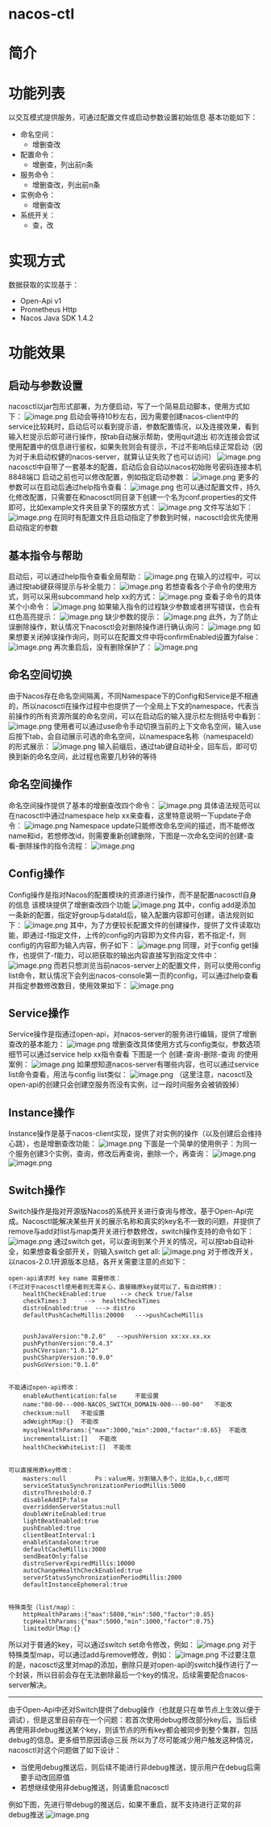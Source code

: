 
# nacos-ctl
# 简介
# 功能列表
以交互模式提供服务，可通过配置文件或启动参数设置初始信息
基本功能如下：

- 命名空间：
  - 增删查改
- 配置命令：
  - 增删查，列出前n条
- 服务命令：
  - 增删查改，列出前n条
- 实例命令：
  - 增删查改
- 系统开关：
  - 查，改



# 实现方式

数据获取的实现基于：

- Open-Api v1
- Prometheus Http
- Nacos Java SDK 1.4.2







# 功能效果

## 启动与参数设置

nacosctl以jar包形式部署，为方便启动，写了一个简易启动脚本，使用方式如下：
![image.png](https://cdn.nlark.com/yuque/0/2021/png/21738773/1625478044505-351a8cf6-447a-40f5-a987-90358917f479.png#clientId=ue5ab1146-be40-4&from=paste&height=897&id=udce8339f&margin=%5Bobject%20Object%5D&name=image.png&originHeight=1794&originWidth=2480&originalType=binary&ratio=1&size=720419&status=done&style=none&taskId=u8e7591f0-7f86-42ab-9b54-da0e79ca045&width=1240)
启动会等待10秒左右，因为需要创建nacos-client中的service比较耗时，启动后可以看到提示语，参数配置情况，以及连接效果，看到输入栏提示后即可进行操作，按tab自动展示帮助，使用quit退出
初次连接会尝试使用配置中的信息进行鉴权，如果失败则会有提示，不过不影响后续正常启动（因为对于未启动权健的nacos-server，就算认证失败了也可以访问）
![image.png](https://cdn.nlark.com/yuque/0/2021/png/21738773/1625478128862-484b4690-37d3-43c7-8b83-62a49502a1c7.png#clientId=ue5ab1146-be40-4&from=paste&height=329&id=ub4f247c1&margin=%5Bobject%20Object%5D&name=image.png&originHeight=658&originWidth=1790&originalType=binary&ratio=1&size=249278&status=done&style=none&taskId=u53089eba-9821-4915-9496-6c1895ec418&width=895)
nacosctl中自带了一套基本的配置，启动后会自动以nacos初始账号密码连接本机8848端口
启动之前也可以修改配置，例如指定启动参数：
![image.png](https://cdn.nlark.com/yuque/0/2021/png/21738773/1625054797371-312ae4ca-feeb-49df-b5d8-23c8fa5f4d08.png#clientId=u7647598a-212f-4&from=paste&height=71&id=u6c582e79&margin=%5Bobject%20Object%5D&name=image.png&originHeight=142&originWidth=1354&originalType=binary&ratio=2&size=62760&status=done&style=none&taskId=u7e50fa32-23a7-42b4-be44-bac11e9b2d5&width=677)
更多的参数可以在启动后通过help指令查看：
![image.png](https://cdn.nlark.com/yuque/0/2021/png/21738773/1625054782596-84cbe6bf-35a1-4b2d-8345-ff13295d6a2d.png#clientId=u7647598a-212f-4&from=paste&height=420&id=u8539b0ec&margin=%5Bobject%20Object%5D&name=image.png&originHeight=839&originWidth=1496&originalType=binary&ratio=2&size=425205&status=done&style=none&taskId=uc4eb9a33-5d2b-49cb-8f55-e1cb71a71d3&width=748)
也可以通过配置文件，持久化修改配置，只需要在和nacosctl同目录下创建一个名为conf.properties的文件即可，比如example文件夹目录下的摆放方式：
![image.png](https://cdn.nlark.com/yuque/0/2021/png/21738773/1625482706501-d19d4bad-355e-4602-9c57-923495818dfc.png)
文件写法如下：
![image.png](https://cdn.nlark.com/yuque/0/2021/png/21738773/1625054749360-32b8c8ec-f4a6-4b4d-bda2-6a4f6b682108.png#clientId=u365f51c1-e1ce-4&from=paste&height=346&id=TjEKs&margin=%5Bobject%20Object%5D&name=image.png&originHeight=692&originWidth=1366&originalType=binary&ratio=2&size=148162&status=done&style=none&taskId=u3f824818-a4fb-4c6e-8bd6-47fd438997d&width=683)
在同时有配置文件且启动指定了参数到时候，nacosctl会优先使用启动指定的参数
​

## 基本指令与帮助

启动后，可以通过help指令查看全局帮助：
![image.png](https://cdn.nlark.com/yuque/0/2021/png/21738773/1625051883822-27762a4c-1920-4d3a-9fea-b6a9dd6776ed.png#clientId=u365f51c1-e1ce-4&from=paste&height=932&id=u06a7da29&margin=%5Bobject%20Object%5D&name=image.png&originHeight=1864&originWidth=2444&originalType=binary&ratio=2&size=898346&status=done&style=none&taskId=u4c8c29a7-d037-4e8d-a624-98d3ae0b70a&width=1222)
在输入的过程中，可以通过按tab键获得提示与补全能力：
![image.png](https://cdn.nlark.com/yuque/0/2021/png/21738773/1625051883332-e5ff3a5c-35c3-4bb8-ac79-c2c1ac605559.png#clientId=u365f51c1-e1ce-4&from=paste&height=233&id=u0d68f861&margin=%5Bobject%20Object%5D&name=image.png&originHeight=466&originWidth=2306&originalType=binary&ratio=2&size=235183&status=done&style=none&taskId=u97a26a2c-0d13-4342-aab0-ab57bb02be1&width=1153)
若想查看各个子命令的使用方式，则可以采用subcommand help xx的方式：
![image.png](https://cdn.nlark.com/yuque/0/2021/png/21738773/1625051883170-e7e07661-0f1c-4602-9910-8e959fc3563d.png#clientId=u365f51c1-e1ce-4&from=paste&height=541&id=u2a8f4fda&margin=%5Bobject%20Object%5D&name=image.png&originHeight=1082&originWidth=1534&originalType=binary&ratio=2&size=255323&status=done&style=none&taskId=ueac13fba-1688-435f-8409-1c780367d5b&width=767)
查看子命令的具体某个小命令：
![image.png](https://cdn.nlark.com/yuque/0/2021/png/21738773/1625051884277-f3534026-172c-4a5f-8c75-d4562a4e6bf8.png#clientId=u365f51c1-e1ce-4&from=paste&height=800&id=u00b3e470&margin=%5Bobject%20Object%5D&name=image.png&originHeight=1600&originWidth=1630&originalType=binary&ratio=2&size=600577&status=done&style=none&taskId=u9907ff64-96d4-469b-8303-6ff3f03d197&width=815)
如果输入指令的过程缺少参数或者拼写错误，也会有红色高亮提示：
![image.png](https://cdn.nlark.com/yuque/0/2021/png/21738773/1625051884254-3158ad8e-2592-4597-8418-fcfbc3e7bfdf.png#clientId=u365f51c1-e1ce-4&from=paste&height=97&id=u5c23df04&margin=%5Bobject%20Object%5D&name=image.png&originHeight=194&originWidth=1064&originalType=binary&ratio=2&size=122697&status=done&style=none&taskId=u340b3b9d-39b6-4d19-ab6a-51d9157a43f&width=532)
缺少参数的提示：
![image.png](https://cdn.nlark.com/yuque/0/2021/png/21738773/1625051884884-205a1e9d-4355-4fb4-8070-0a2e7ea2a71c.png#clientId=u365f51c1-e1ce-4&from=paste&height=606&id=ue5070227&margin=%5Bobject%20Object%5D&name=image.png&originHeight=1212&originWidth=1696&originalType=binary&ratio=2&size=437203&status=done&style=none&taskId=u9e5abc5b-4d19-43cd-8bb0-7cad2fa4e02&width=848)
此外，为了防止误删除操作，默认情况下nacosctl会对删除操作进行确认询问：
![image.png](https://cdn.nlark.com/yuque/0/2021/png/21738773/1625478252647-d4669040-5386-46f9-80d9-51c44a246ee8.png#clientId=ue5ab1146-be40-4&from=paste&height=231&id=u012e1d04&margin=%5Bobject%20Object%5D&name=image.png&originHeight=462&originWidth=1544&originalType=binary&ratio=1&size=208920&status=done&style=none&taskId=uf2cf6425-5544-4ada-af59-ca7c1ee463a&width=772)
如果想要关闭掉误操作询问，则可以在配置文件中将confirmEnabled设置为false：
![image.png](https://cdn.nlark.com/yuque/0/2021/png/21738773/1625478329021-0862607b-aa2e-4f49-8434-b934eaef358f.png#clientId=ue5ab1146-be40-4&from=paste&height=367&id=u812dc54a&margin=%5Bobject%20Object%5D&name=image.png&originHeight=734&originWidth=1108&originalType=binary&ratio=1&size=167895&status=done&style=none&taskId=u992002e7-ce74-4186-894d-1c56fc65a81&width=554)
再次重启后，没有删除保护了：
![image.png](https://cdn.nlark.com/yuque/0/2021/png/21738773/1625478388496-0941dc63-ad3e-4b82-9e8e-d814fc92d582.png#clientId=ue5ab1146-be40-4&from=paste&height=106&id=u20e75ad3&margin=%5Bobject%20Object%5D&name=image.png&originHeight=212&originWidth=1372&originalType=binary&ratio=1&size=88237&status=done&style=none&taskId=ua90e2111-2b3a-4aa6-99f9-030b0880b6e&width=686)

## 命名空间切换

由于Nacos存在命名空间隔离，不同Namespace下的Config和Service是不相通的，所以nacosctl在操作过程中也提供了一个全局上下文的namespace，代表当前操作的所有资源所属的命名空间，可以在启动后的输入提示栏左侧括号中看到：
![image.png](https://cdn.nlark.com/yuque/0/2021/png/21738773/1625051884805-121b7d1b-36b8-4e5d-b1c8-7d12e3c3d9cf.png#clientId=u365f51c1-e1ce-4&from=paste&height=224&id=uc6733c46&margin=%5Bobject%20Object%5D&name=image.png&originHeight=448&originWidth=1814&originalType=binary&ratio=2&size=211760&status=done&style=none&taskId=ucb156dbc-f0d5-4573-9771-fb286c5cefe&width=907)
使用者可以通过use命令手动切换当前的上下文命名空间，输入use后按下tab，会自动展示可选的命名空间，以namespace名称（namespaceId）的形式展示：
![image.png](https://cdn.nlark.com/yuque/0/2021/png/21738773/1625051885410-aca7de98-c1bd-4d6e-ba4c-2139c5c41f87.png#clientId=u365f51c1-e1ce-4&from=paste&height=241&id=uae68e05a&margin=%5Bobject%20Object%5D&name=image.png&originHeight=482&originWidth=2358&originalType=binary&ratio=2&size=281578&status=done&style=none&taskId=u8a4e7059-8503-4bf3-8477-427e357cffc&width=1179)
输入前缀后，通过tab键自动补全，回车后，即可切换到新的命名空间，此过程也需要几秒钟的等待
​

## 命名空间操作

命名空间操作提供了基本的增删查改四个命令：
![image.png](https://cdn.nlark.com/yuque/0/2021/png/21738773/1625051885710-8b09849b-13b2-4626-973a-7dc6351f0019.png#clientId=u365f51c1-e1ce-4&from=paste&height=115&id=u87fd1cad&margin=%5Bobject%20Object%5D&name=image.png&originHeight=230&originWidth=1402&originalType=binary&ratio=2&size=93521&status=done&style=none&taskId=ucb70e62d-9a9e-45c9-8470-02dd307525f&width=701)
具体语法规范可以在nacosctl中通过namespace help xx来查看，这里特意说明一下update子命令：
![image.png](https://cdn.nlark.com/yuque/0/2021/png/21738773/1625051886114-1e7abec0-772f-48e4-a867-12cf1f2adea5.png#clientId=u365f51c1-e1ce-4&from=paste&height=533&id=u8c2ab544&margin=%5Bobject%20Object%5D&name=image.png&originHeight=1066&originWidth=1456&originalType=binary&ratio=2&size=328261&status=done&style=none&taskId=ubc016da5-757f-4915-8fb1-451db006c77&width=728)
Namespace update只能修改命名空间的描述，而不能修改name和id，若想修改id，则需要重新创建删除，下图是一次命名空间的创建-查看-删除操作的指令流程：
![image.png](https://cdn.nlark.com/yuque/0/2021/png/21738773/1625051886366-da4871fc-fb8a-46be-87e0-052f4995a902.png#clientId=u365f51c1-e1ce-4&from=paste&height=824&id=u1560cea8&margin=%5Bobject%20Object%5D&name=image.png&originHeight=1648&originWidth=2420&originalType=binary&ratio=2&size=700174&status=done&style=none&taskId=u742f5045-f504-476b-9f5c-6e9b3acc52b&width=1210)


## Config操作

Config操作是指对Nacos的配置模块的资源进行操作，而不是配置nacosctl自身的信息
该模块提供了增删查改四个功能
![image.png](https://cdn.nlark.com/yuque/0/2021/png/21738773/1625051886672-5b91d8ec-a594-4137-8177-e20feea331fc.png#clientId=u365f51c1-e1ce-4&from=paste&height=111&id=u455b2117&margin=%5Bobject%20Object%5D&name=image.png&originHeight=222&originWidth=1144&originalType=binary&ratio=2&size=79501&status=done&style=none&taskId=u3fd6088b-1143-49cc-b152-aadfc86a2a8&width=572)
其中，config add是添加一条新的配置，指定好group与dataId后，输入配置内容即可创建，语法规则如下：
![image.png](https://cdn.nlark.com/yuque/0/2021/png/21738773/1625051886972-cf1652cb-4b44-4433-8783-9dd2ebe98022.png#clientId=u365f51c1-e1ce-4&from=paste&height=642&id=u144d1219&margin=%5Bobject%20Object%5D&name=image.png&originHeight=1284&originWidth=1996&originalType=binary&ratio=2&size=519842&status=done&style=none&taskId=u4b349f9b-7555-4ecf-9b18-375a93ba113&width=998)
其中，为了方便较长配置文件的创建操作，提供了文件读取功能，即通过-f指定文件，上传的config的内容即为文件内容，若不指定-f，则config的内容即为输入内容，例子如下：
![image.png](https://cdn.nlark.com/yuque/0/2021/png/21738773/1625051886998-7fe03cc7-79b3-4d3d-a65f-ba2ea90d5e93.png#clientId=u365f51c1-e1ce-4&from=paste&height=306&id=u1563beae&margin=%5Bobject%20Object%5D&name=image.png&originHeight=612&originWidth=2042&originalType=binary&ratio=2&size=407672&status=done&style=none&taskId=ucb248a86-35b0-4786-adef-4d865ce2f33&width=1021)
同理，对于config get操作，也提供了-f能力，可以把获取的输出内容直接写到指定文件中：
![image.png](https://cdn.nlark.com/yuque/0/2021/png/21738773/1625051887972-31149ea6-5606-44b7-8e5a-8b0b3c66753c.png#clientId=u365f51c1-e1ce-4&from=paste&height=340&id=u8d20b978&margin=%5Bobject%20Object%5D&name=image.png&originHeight=680&originWidth=1982&originalType=binary&ratio=2&size=525271&status=done&style=none&taskId=u10a8dc48-5d8f-46db-b247-1b8d9d261f5&width=991)
而若只想浏览当前nacos-server上的配置文件，则可以使用config list命令，默认情况下会列出nacos-console第一页的config，可以通过help查看并指定参数修改数目，使用效果如下：
![image.png](https://cdn.nlark.com/yuque/0/2021/png/21738773/1625051887823-1c31231a-e91b-4c6a-8b71-7d6490d2761b.png#clientId=u365f51c1-e1ce-4&from=paste&height=499&id=u6bc2eecc&margin=%5Bobject%20Object%5D&name=image.png&originHeight=998&originWidth=1464&originalType=binary&ratio=2&size=259629&status=done&style=none&taskId=ude88cedc-9aab-4a58-8d40-d6fffb9fe7e&width=732)

## Service操作

Service操作是指通过open-api，对nacos-server的服务进行编辑，提供了增删查改的基本能力：
![image.png](https://cdn.nlark.com/yuque/0/2021/png/21738773/1625051888269-079417f0-ee2f-4bb9-9223-cc1c02d7d38d.png#clientId=u365f51c1-e1ce-4&from=paste&height=107&id=u7638c168&margin=%5Bobject%20Object%5D&name=image.png&originHeight=214&originWidth=1270&originalType=binary&ratio=2&size=96911&status=done&style=none&taskId=u7855f7c4-b2ba-4ec7-a68e-93dedd9b9b2&width=635)
增删查改具体使用方式与config类似，参数选项细节可以通过service help xx指令查看
下图是一个 创建-查询-删除-查询 的使用案例：
![image.png](https://cdn.nlark.com/yuque/0/2021/png/21738773/1625051890510-0ad705d7-f515-4e18-b842-ffae9cb84c0f.png#clientId=u365f51c1-e1ce-4&from=paste&height=325&id=u7bef7f60&margin=%5Bobject%20Object%5D&name=image.png&originHeight=650&originWidth=3414&originalType=binary&ratio=2&size=636467&status=done&style=none&taskId=u02a346e4-bce6-41da-a1a1-b55779d5b95&width=1707)
如果想知道nacos-server有哪些内容，也可以通过service list命令查看，用法与config list类似：
![image.png](https://cdn.nlark.com/yuque/0/2021/png/21738773/1625051889959-f93130ec-3f83-461a-95cd-31f0363521fe.png#clientId=u365f51c1-e1ce-4&from=paste&height=259&id=udced3310&margin=%5Bobject%20Object%5D&name=image.png&originHeight=518&originWidth=2346&originalType=binary&ratio=2&size=211675&status=done&style=none&taskId=u95c1601f-b7b1-426a-849d-0251fb35beb&width=1173)
（这里注意，nacosctl及open-api的创建只会创建空服务而没有实例，过一段时间服务会被销毁掉）
​

## Instance操作

Instance操作是基于nacos-client实现，提供了对实例的操作（以及创建后会维持心跳），也是增删查改功能：
![image.png](https://cdn.nlark.com/yuque/0/2021/png/21738773/1625051889874-1a9c8882-004c-45e1-a5d3-2c9b3ed8aca0.png#clientId=u365f51c1-e1ce-4&from=paste&height=120&id=uddee5fb7&margin=%5Bobject%20Object%5D&name=image.png&originHeight=240&originWidth=1154&originalType=binary&ratio=2&size=96193&status=done&style=none&taskId=ue6edbabb-2f2a-4c05-b893-cc6181b10b7&width=577)
下面是一个简单的使用例子：为同一个服务创建3个实例，查询，修改后再查询，删除一个，再查询：
![image.png](https://cdn.nlark.com/yuque/0/2021/png/21738773/1625051890194-35d85c3a-e684-4d5b-b2f2-d2c94fb0adc3.png#clientId=u365f51c1-e1ce-4&from=paste&height=454&id=u2020a0c0&margin=%5Bobject%20Object%5D&name=image.png&originHeight=908&originWidth=3476&originalType=binary&ratio=2&size=839691&status=done&style=none&taskId=u8b83210f-71cc-4cce-91e3-d38ff06eaea&width=1738)
![image.png](https://cdn.nlark.com/yuque/0/2021/png/21738773/1625051890970-a1289fe3-5567-4264-be65-9c0504627c3a.png#clientId=u365f51c1-e1ce-4&from=paste&height=617&id=ua4f0f586&margin=%5Bobject%20Object%5D&name=image.png&originHeight=1234&originWidth=3470&originalType=binary&ratio=2&size=1453356&status=done&style=none&taskId=u212b17fc-8057-4fdb-8812-a7c560fc3ed&width=1735)




## Switch操作

Switch操作是指对开源版Nacos的系统开关进行查询与修改，基于Open-Api完成。Nacosctl能解决某些开关的展示名称和真实的key名不一致的问题，并提供了remove与add对list与map类开关进行参数修改，switch操作支持的命令如下：
![image.png](https://cdn.nlark.com/yuque/0/2021/png/21738773/1625051890963-d3f905d3-40a7-4986-a411-dd8e0777dfbc.png#clientId=u365f51c1-e1ce-4&from=paste&height=98&id=u57bcd7e5&margin=%5Bobject%20Object%5D&name=image.png&originHeight=196&originWidth=990&originalType=binary&ratio=2&size=79247&status=done&style=none&taskId=u60876109-4f54-4cb1-bd90-88a4bd4483c&width=495)
通过switch get，可以查询到某个开关的情况，可以按tab自动补全，如果想查看全部开关，则输入switch get all:
![image.png](https://cdn.nlark.com/yuque/0/2021/png/21738773/1625051891773-75e49549-f545-4290-8955-1396cf7c9ddd.png#clientId=u365f51c1-e1ce-4&from=paste&height=736&id=ub37b98b3&margin=%5Bobject%20Object%5D&name=image.png&originHeight=1472&originWidth=2820&originalType=binary&ratio=2&size=936308&status=done&style=none&taskId=ue5023071-5b98-4a23-9713-15b22302175&width=1410)
对于修改开关，以nacos-2.0.1开源版本总结，各开关需要注意的点如下：

```
open-api请求时 key name 需要修改：
(不过对于nacosctl使用者则无需关心，直接输原key就可以了，有自动转换)：
    healthCheckEnabled:true    --> check true/false
    checkTimes:3     -->  healthCheckTimes
    distroEnabled:true  ---> distro
    defaultPushCacheMillis:20000   --->pushCacheMillis


    pushJavaVersion:"0.2.0"   -->pushVersion xx:xx.xx.xx
    pushPythonVersion:"0.4.3"
    pushCVersion:"1.0.12"
    pushCSharpVersion:"0.9.0"
    pushGoVersion:"0.1.0"


不能通过open-api修改：
    enableAuthentication:false     不能设置
    name:"00-00---000-NACOS_SWITCH_DOMAIN-000---00-00"   不能改
    checksum:null   不能设置
    adWeightMap:{}  不能改
    mysqlHealthParams:{"max":3000,"min":2000,"factor":0.65}  不能改
    incrementalList:[]   不能改
    healthCheckWhiteList:[]  不能改


可以直接用原key修改：
    masters:null        Ps：value用，分割输入多个，比如a,b,c,d即可
    serviceStatusSynchronizationPeriodMillis:5000
    distroThreshold:0.7
    disableAddIP:false
    overriddenServerStatus:null
    doubleWriteEnabled:true
    lightBeatEnabled:true
    pushEnabled:true
    clientBeatInterval:1
    enableStandalone:true
    defaultCacheMillis:3000
    sendBeatOnly:false
    distroServerExpiredMillis:10000
    autoChangeHealthCheckEnabled:true
    serverStatusSynchronizationPeriodMillis:2000
    defaultInstanceEphemeral:true
   
        
特殊类型（list/map）：
    httpHealthParams:{"max":5000,"min":500,"factor":0.85}
    tcpHealthParams:{"max":5000,"min":1000,"factor":0.75}
    limitedUrlMap:{}

```

所以对于普通的key，可以通过switch set命令修改，例如：
![image.png](https://cdn.nlark.com/yuque/0/2021/png/21738773/1625051891637-2043132f-904f-46fb-ba99-4c5b80f37295.png#clientId=u365f51c1-e1ce-4&from=paste&height=247&id=uc692b473&margin=%5Bobject%20Object%5D&name=image.png&originHeight=494&originWidth=1540&originalType=binary&ratio=2&size=215775&status=done&style=none&taskId=ud189fd32-cc4e-4309-b162-1b417766a17&width=770)
对于特殊类型map，可以通过add与remove修改，例如：
![image.png](https://cdn.nlark.com/yuque/0/2021/png/21738773/1625051892202-b2b65dc5-7d18-4de4-8b0a-a3318bbcd8f5.png#clientId=u365f51c1-e1ce-4&from=paste&height=531&id=u95b05f10&margin=%5Bobject%20Object%5D&name=image.png&originHeight=1062&originWidth=1952&originalType=binary&ratio=2&size=805740&status=done&style=none&taskId=u4d7c7a67-cf75-4741-b59f-0a0538b6040&width=976)
不过要注意的是，nacosctl这里对map的添加，删除只是对open-api的switch操作进行了一个封装，所以目前会存在无法删除最后一个key的情况，后续需要配合nacos-server解决。

---

由于Open-Api中还对Switch提供了debug操作（也就是只在单节点上生效以便于调试），但是这里目前存在一个问题：若首次使用debug修改部分key后，当后续再使用非debug推送某个key，则该节点的所有key都会被同步到整个集群，包括debug的信息。更多细节原因请@三辰
所以为了尽可能减少用户触发这种情况，nacosctl对这个问题做了如下设计：

- 当使用debug推送后，则后续不能进行非debug推送，提示用户在debug后需要手动改回原值
- 若想继续使用非debug推送，则请重启nacosctl

例如下图，先进行带debug的推送后，如果不重启，就不支持进行正常的非debug推送
![image.png](https://cdn.nlark.com/yuque/0/2021/png/21738773/1625453910112-cee0086b-9809-4ce7-8593-112165c7f98d.png#clientId=uf8b4a174-c9c1-4&from=paste&height=259&id=u4b37e6fd&margin=%5Bobject%20Object%5D&name=image.png&originHeight=518&originWidth=2242&originalType=binary&ratio=1&size=245642&status=done&style=none&taskId=ue4ad299a-0be7-42d6-ba91-24cdb69a146&width=1121)

